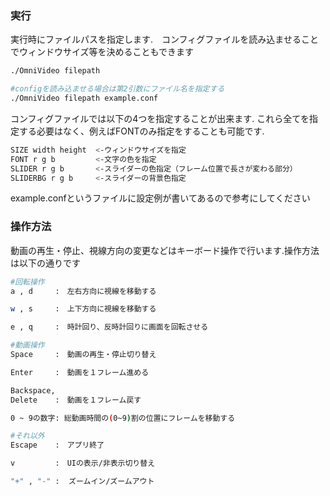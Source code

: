 

### 実行
実行時にファイルパスを指定します.　コンフィグファイルを読み込ませることでウィンドウサイズ等を決めることもできます
```bash
./OmniVideo filepath

#configを読み込ませる場合は第2引数にファイル名を指定する
./OmniVideo filepath example.conf
```
コンフィグファイルでは以下の4つを指定することが出来ます.
これら全てを指定する必要はなく、例えばFONTのみ指定をすることも可能です.
```bash
SIZE width height  <-ウィンドウサイズを指定
FONT r g b         <-文字の色を指定
SLIDER r g b       <-スライダーの色指定（フレーム位置で長さが変わる部分）
SLIDERBG r g b     <-スライダーの背景色指定
```
example.confというファイルに設定例が書いてあるので参考にしてください

### 操作方法
動画の再生・停止、視線方向の変更などはキーボード操作で行います.操作方法は以下の通りです

```bash
#回転操作
a , d     :　左右方向に視線を移動する

w , s     :　上下方向に視線を移動する

e , q     :　時計回り、反時計回りに画面を回転させる

#動画操作
Space     :　動画の再生・停止切り替え

Enter     :　動画を１フレーム進める

Backspace,
Delete    :　動画を１フレーム戻す

0 ~ 9の数字: 総動画時間の(0~9)割の位置にフレームを移動する

#それ以外
Escape    :　アプリ終了

v         :　UIの表示/非表示切り替え

"+" , "-" :  ズームイン/ズームアウト
```
